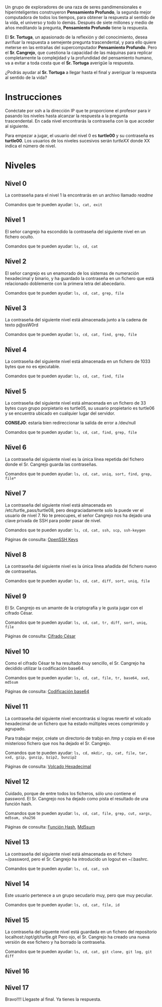 Un grupo de exploradores de una raza de seres pandimensionales e hiperinteligentes construyeron **Pensamiento Profundo**, la segunda mejor computadora de todos los tiempos, para obtener la respuesta al sentido de la vida, el universo y todo lo demás. Después de siete millones y medio de años meditando la pregunta, **Pensamiento Profundo** tiene la respuesta.

El **Sr. Tortuga**, un apasionado de la reflexión y del conocimiento, desea avrifuar la respuesta a semejente pregunta trascendental, y para ello quiere meterse en las entrañas del supercomputador **Pensamiento Profundo**. Pero el **Sr. Cangrejo**, que cuestiona la capacidad de las máquinas para replicar completamente la complejidad y la profundidad del pensamiento humano, va a evitar a toda costa que el **Sr. Tortuga** averigüe la respuesta.

¿Podrás ayudar al **Sr. Tortuga** a llegar hasta el final y averiguar la respuesta al sentido de la vida?

# Instrucciones

Conéctate por ssh a la dirección IP que te proporcione el profesor para ir pasando los niveles hasta alcanzar la respuesta a la pregunta trascendental. En cada nivel encontrarás la contraseña con la que acceder al siguiente.

Para empezar a jugar, el usuario del nivel 0 es **turtle00** y su contraseña es **turtle00**. Los usuarios de los niveles sucesivos serán *turtleXX* donde XX indica el número de nivel.

# Niveles

## Nivel 0

La contraseña para el nivel 1 la encontrarás en un archivo llamado *readme*

Comandos que te pueden ayudar: `ls, cat, exit`

## Nivel 1

El señor cangrejo ha escondido la contraseña del siguiente nivel en un fichero oculto.

Comandos que te pueden ayudar: `ls, cd, cat`

## Nivel 2

El señor cangrejo es un enamorado de los sistemas de numeración hexadecimal y binario, y ha guardado la contraseña en un fichero que está relacionado doblemente con la primera letra del abecedario.

Comandos que te pueden ayudar: `ls, cd, cat, grep, file`

## Nivel 3

La contraseña del siguiente nivel está almacenada junto a la cadena de texto p@ssW0rd

Comandos que te pueden ayudar: `ls, cd, cat, find, grep, file`

## Nivel 4

La contraseña del siguiente nivel está almacenada en un fichero de 1033 bytes que no es ejecutable.

Comandos que te pueden ayudar: `ls, cd, cat, find, file`

## Nivel 5

La contraseña del siguiente nivel está almacenada en un fichero de 33 bytes cuyo grupo porpietario es turtle05, su usuario propietario es turtle06 y se encuentra ubicado en cualquier lugar del servidor.

**CONSEJO**: estaría bien redireccionar la salida de error a /dev/null

Comandos que te pueden ayudar: `ls, cd, cat, find, grep, file`

## Nivel 6

La contraseña del siguiente nivel es la única línea repetida del fichero donde el Sr. Cangrejo guarda las contraseñas.

Comandos que te pueden ayudar: `ls, cd, cat, uniq, sort, find, grep, file*`

## Nivel 7

La contraseña del siguiente nivel está almacenada en /etc/turtle_pass/turtle08, pero desgraciadamente solo la puede ver el usuario de nivel 7. No te preocupes, el señor Cangrejo nos ha dejado una clave privada de SSH para poder pasar de nivel.

Comandos que te pueden ayudar: `ls, cd, cat, ssh, scp, ssh-keygen`

Páginas de consulta: [OpenSSH Keys](https://help.ubuntu.com/community/SSH/OpenSSH/Keys)

## Nivel 8

La contraseña del siguiente nivel es la única línea añadida del fichero nuevo de contraseñas.

Comandos que te pueden ayudar: `ls, cd, cat, diff, sort, uniq, file`

## Nivel 9

El Sr. Cangrejo es un amante de la criptografía y le gusta jugar con el cifrado César.

Comandos que te pueden ayudar: `ls, cd, cat, tr, diff, sort, uniq, file`

Páginas de consulta: [Cifrado César](https://es.wikipedia.org/wiki/ROT13)

## Nivel 10

Como el cifrado César te ha resultado muy sencillo, el Sr. Cangrejo ha decidido utilizar la codificación base64.

Comandos que te pueden ayudar: `ls, cd, cat, file, tr, base64, xxd, md5sum`

Páginas de consulta: [Codificación base64](https://es.wikipedia.org/wiki/Base64)

## Nivel 11

La contraseña del siguiente nivel encontrarás si logras revertir el volcado hexadecimal de un fichero que ha estado múltiples veces comprimido y agrupado.

Para trabajar mejor, créate un directorio de trabjo en /tmp y copia en él ese misterioso fichero que nos ha dejado el Sr. Cangrejo.

Comandos que te pueden ayudar: `ls, cd, mkdir, cp, cat, file, tar, xxd, gzip, gunzip, bzip2, bunzip2`

Páginas de consulta: [Volcado Hexadecimal](https://en.wikipedia.org/wiki/Hex_dump)

## Nivel 12

Cuidado, porque de entre todos los ficheros, sólo uno contiene el password. El Sr. Cangrejo nos ha dejado como pista el resultado de una función hash.

Comandos que te pueden ayudar: `ls, cd, cat, file, grep, cut, xargs, md5sum, sha256`

Páginas de consulta: [Función Hash](https://es.wikipedia.org/wiki/Funci%C3%B3n_hash), [Md5sum](https://es.wikipedia.org/wiki/Md5sum)

## Nivel 13

La contraseña del siguiente nivel está almacenada en el fichero ~/password, pero el Sr. Cangrejo ha introducido un logout en ~/.bashrc.

Comandos que te pueden ayudar: `ls, cd, cat, ssh`

## Nivel 14

Este usuario pertenece a un grupo secudario muy, pero que muy peculiar.

Comandos que te pueden ayudar: `ls, cd, cat, file, id`

## Nivel 15

La contraseña del siguente nivel está guardada en un fichero del repositorio localhost:/opt/git/turtle.git
Pero ojo, el Sr. Cangrejo ha creado una nueva versión de ese fichero y ha borrado la contraseña.

Comandos que te pueden ayudar: `ls, cd, cat, git clone, git log, git diff`

## Nivel 16

## Nivel 17

Bravo!!!! Llegaste al final. Ya tienes la respuesta.


